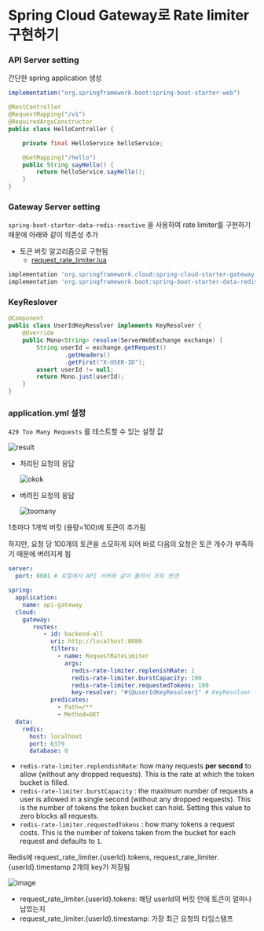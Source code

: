 # Spring Cloud Gateway로 Rate limiter 구현하기

### API Server setting

간단한 spring application 생성

```groovy
implementation("org.springframework.boot:spring-boot-starter-web")
```

```java
@RestController
@RequestMapping("/v1")
@RequiredArgsConstructor
public class HelloController {

    private final HelloService helloService;

    @GetMapping("/hello")
    public String sayHello() {
        return helloService.sayHello();
    }
}

```

### Gateway Server setting

`spring-boot-starter-data-redis-reactive` 을 사용하여 rate limiter를 구현하기 때문에 아래와 같이 의존성 추가

- 토큰 버킷 알고리즘으로 구현됨
  - [request_rate_limiter.lua](https://github.com/spring-cloud/spring-cloud-gateway/blob/af09c72a9a/spring-cloud-gateway-server/src/main/resources/META-INF/scripts/request_rate_limiter.lua)

```groovy
implementation 'org.springframework.cloud:spring-cloud-starter-gateway'
implementation 'org.springframework.boot:spring-boot-starter-data-redis-reactive'
```
### KeyReslover
``` java
@Component
public class UserIdKeyResolver implements KeyResolver {
    @Override
    public Mono<String> resolve(ServerWebExchange exchange) {
        String userId = exchange.getRequest()
                .getHeaders()
                .getFirst("X-USER-ID");
        assert userId != null;
        return Mono.just(userId);
    }
}
```

### application.yml 설정

 `429 Too Many Requests` 를 테스트할 수 있는 설정 값

![result](https://github.com/warnus/devocean-system-study-2024/assets/58351498/108c7f9e-8e32-4ddb-a062-37c349d49e4e)

- 처리된 요청의 응답
  
    ![okok](https://github.com/warnus/devocean-system-study-2024/assets/58351498/6340e4fa-190f-4dfb-9576-dd0ed871cc32)
  
- 버려진 요청의 응답
  
    ![toomany](https://github.com/warnus/devocean-system-study-2024/assets/58351498/b8267259-fd9f-4d1e-a6cb-a9003c10f92c)

1초마다 1개씩 버킷 (용량=100)에 토큰이 추가됨

하지만, 요청 당 100개의 토큰을 소모하게 되어 바로 다음의 요청은 토큰 개수가 부족하기 때문에 버려지게 됨

```yaml
server:
  port: 8081 # 로컬에서 API 서버와 같이 돌려서 포트 변경

spring:
  application:
    name: api-gateway
  cloud:
    gateway:
       routes:
          - id: backend-all
            uri: http://localhost:8080
            filters:
              - name: RequestRateLimiter
                args:
                  redis-rate-limiter.replenishRate: 1
                  redis-rate-limiter.burstCapacity: 100 
                  redis-rate-limiter.requestedTokens: 100
                  key-resolver: "#{@userIdKeyResolver}" # KeyResolver 인터페이스를 구현한 클래스의 bean 이름 지정
            predicates:
              - Path=/**
              - Method=GET
  data:
    redis:
      host: localhost
      port: 6379
      database: 0
```

- `redis-rate-limiter.replendishRate`:  how many requests **per second** to allow (without any dropped requests). This is the rate at which the token bucket is filled.
- `redis-rate-limiter.burstCapacity` : the maximum number of requests a user is allowed in a single second (without any dropped requests). This is the number of tokens the token bucket can hold. Setting this value to zero blocks all requests.
- `redis-rate-limiter.requestedTokens` : how many tokens a request costs. This is the number of tokens taken from the bucket for each request and defaults to `1`.

Redis에 request_rate_limiter.{userId}.tokens, request_rate_limiter.{userId}.timestamp 2개의 key가 저장됨

![image](https://github.com/warnus/devocean-system-study-2024/assets/58351498/91f9af5f-444b-4351-9395-0fb3d593cf31)

- request_rate_limiter.{userId}.tokens: 해당 userId의 버킷 안에 토큰이 얼마나 남았는지
- request_rate_limiter.{userId}.timestamp: 가장 최근 요청의 타임스탬프
